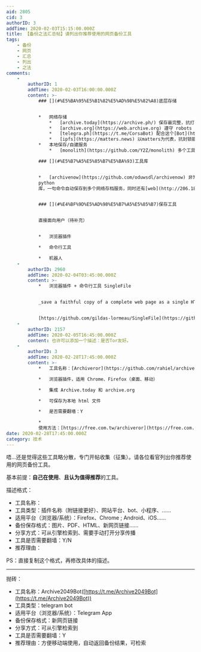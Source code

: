 ```yaml
---
aid: 2805
cid: 3
authorID: 3
addTime: 2020-02-03T15:15:00.000Z
title: 【备份之法汇总帖】请列出你推荐使用的网页备份工具
tags:
    - 备份
    - 网页
    - 汇总
    - 列出
    - 之法
comments:
    -
        authorID: 1
        addTime: 2020-02-03T16:00:00.000Z
        content: >-
            ### [](#%E5%BA%95%E5%B1%82%E5%AD%98%E5%82%A8)底层存储


            *   网络存储
                *   [archive.today](https://archive.ph/) 保存最完整，抗打击能力最强
                *   [archive.org](https://web.archive.org) 遵守 robots 规范，抓取能力有限，无法处理图片懒加载的问题，无法保存微信公号文章图片
                *   [telegra.ph](https://t.me/CorsaBot) 配合这个[Bot](https://t.me/CorsaBot)，够用快捷，只是图片仍然在原服务器，一般情况下问题不大。
                *   [ipfs](https://matters.news) 以matters为代表，抗封锁能力强，但需要人做种（pin），适合热门文章，不适合长期保存。
            *   本地保存/自建服务
                *   [monolith](https://github.com/Y2Z/monolith) 多个工具的底层存储引擎

            ### [](#%E5%B7%A5%E5%85%B7%E5%BA%93)工具库


            *   [archivenow](https://github.com/oduwsdl/archivenow) 非常好用的一个
            python
            库，一句命令自动保存到多个网络存档服务，同时还有[web](http://206.189.252.32:12345/)接口，非常适合做机器人。


            ### [](#%E4%BF%9D%E5%AD%98%E5%B7%A5%E5%85%B7)保存工具


            直接面向用户（待补充）


            *   浏览器插件

            *   命令行工具

            *   机器人
    -
        authorID: 2960
        addTime: 2020-02-04T03:45:00.000Z
        content: >-
            *   浏览器插件 + 命令行工具 SingleFile


            _save a faithful copy of a complete web page as a single HTML file_


            [https://github.com/gildas-lormeau/SingleFile](https://github.com/gildas-lormeau/SingleFile)
    -
        authorID: 2157
        addTime: 2020-02-05T16:45:00.000Z
        content: 也许可以添加一个描述：是否Tor友好。
    -
        authorID: 3
        addTime: 2020-02-28T17:45:00.000Z
        content: >-
            *   工具名称：[Archiveror](https://github.com/rahiel/archiveror)

            *   浏览器插件，适用 Chrome、Firefox（桌面、移动）

            *   集成 Archive.today 和 archive.org

            *   可保存为本地 html 文件

            *   是否需要翻墙：Y

            *  
            使用方法：[https://free.com.tw/archiveror](https://free.com.tw/archiveror)
date: 2020-02-28T17:45:00.000Z
category: 技术
---
```


唔...还是觉得这些工具略分散，专门开帖收集（征集）。请各位看官列出你推荐使用的网页备份工具。

基本前提：**自己在使用**、**且认为值得推荐**的工具。

描述格式：

*   工具名称：
*   工具类型：插件名称（附链接更好）、网站平台、bot、小程序、......
*   适用平台（浏览器/系统）：Firefox、Chrome ; Android、iOS......
*   备份保存格式：图片、PDF、HTML、新网页链接......
*   分享方式：可从引擎检索到、需要手动打开分享传播
*   工具是否需要翻墙：Y/N
*   推荐理由：

PS：直接复制这个格式，再修改具体的描述。

* * *

抛砖：

*   工具名称：Archive2049Bot([https://t.me/Archive2049Bot](https://t.me/Archive2049Bot))
*   工具类型：telegram bot
*   适用平台（浏览器/系统）：Telegram App
*   备份保存格式：新网页链接
*   分享方式：可从引擎检索到
*   工具是否需要翻墙：Y
*   推荐理由：方便移动端使用，自动返回备份结果，可检索
